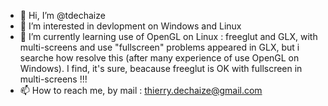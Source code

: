 - 👋 Hi, I’m @tdechaize
- 👀 I’m interested in devlopment on Windows and Linux
- 🌱 I’m currently learning use of OpenGL on Linux : freeglut and GLX, with multi-screens and use "fullscreen" problems appeared in GLX, but i searche how resolve this (after many experience of use OpenGL on Windows). I find, it's sure, beacause freeglut is OK with fullscreen in multi-screens !!!
- 📫 How to reach me, by mail : thierry.dechaize@gmail.com

<!---
tdechaize/tdechaize is a ✨ special ✨ repository because its `README.md` (this file) appears on your GitHub profile.
You can click the Preview link to take a look at your changes.
--->
